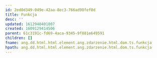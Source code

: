 ```yaml
---
id: 2ed0d349-049e-42aa-8ec3-766ad98fef0d
title: Funkcja
desc: ''
updated: 1612940401807
created: 1609129414506
parent: 61c3191c-fd69-4aca-9345-9f881e649591
children: []
fname: ang.dd.html.html.element.ang.zdarzenie.html.dom.ts.funkcja
hpath: ang.dd.html.html.element.ang.zdarzenie.html.dom.ts.funkcja
---
```



